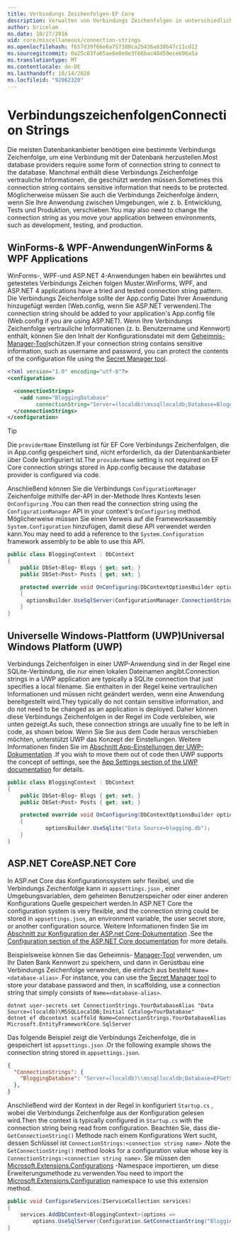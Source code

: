 ```yaml
---
title: Verbindungs Zeichenfolgen-EF Core
description: Verwalten von Verbindungs Zeichenfolgen in unterschiedlichen Umgebungen mit Entity Framework Core
author: bricelam
ms.date: 10/27/2016
uid: core/miscellaneous/connection-strings
ms.openlocfilehash: f657d39f66e6a757380ca25436a638b47c11cd12
ms.sourcegitcommit: 0a25c03fa65ae6e0e0e3f66bac48d59eceb96a5a
ms.translationtype: MT
ms.contentlocale: de-DE
ms.lasthandoff: 10/14/2020
ms.locfileid: "92062320"
---
```

# <a name="connection-strings"></a><span data-ttu-id="a4907-103">Verbindungszeichenfolgen</span><span class="sxs-lookup"><span data-stu-id="a4907-103">Connection Strings</span></span>

<span data-ttu-id="a4907-104">Die meisten Datenbankanbieter benötigen eine bestimmte Verbindungs Zeichenfolge, um eine Verbindung mit der Datenbank herzustellen.</span><span class="sxs-lookup"><span data-stu-id="a4907-104">Most database providers require some form of connection string to connect to the database.</span></span> <span data-ttu-id="a4907-105">Manchmal enthält diese Verbindungs Zeichenfolge vertrauliche Informationen, die geschützt werden müssen.</span><span class="sxs-lookup"><span data-stu-id="a4907-105">Sometimes this connection string contains sensitive information that needs to be protected.</span></span> <span data-ttu-id="a4907-106">Möglicherweise müssen Sie auch die Verbindungs Zeichenfolge ändern, wenn Sie Ihre Anwendung zwischen Umgebungen, wie z. b. Entwicklung, Tests und Produktion, verschieben.</span><span class="sxs-lookup"><span data-stu-id="a4907-106">You may also need to change the connection string as you move your application between environments, such as development, testing, and production.</span></span>

## <a name="winforms--wpf-applications"></a><span data-ttu-id="a4907-107">WinForms-& WPF-Anwendungen</span><span class="sxs-lookup"><span data-stu-id="a4907-107">WinForms & WPF Applications</span></span>

<span data-ttu-id="a4907-108">WinForms-, WPF-und ASP.NET 4-Anwendungen haben ein bewährtes und getestetes Verbindungs Zeichen folgen Muster.</span><span class="sxs-lookup"><span data-stu-id="a4907-108">WinForms, WPF, and ASP.NET 4 applications have a tried and tested connection string pattern.</span></span> <span data-ttu-id="a4907-109">Die Verbindungs Zeichenfolge sollte der App.config Datei Ihrer Anwendung hinzugefügt werden (Web.config, wenn Sie ASP.NET verwenden).</span><span class="sxs-lookup"><span data-stu-id="a4907-109">The connection string should be added to your application's App.config file (Web.config if you are using ASP.NET).</span></span> <span data-ttu-id="a4907-110">Wenn Ihre Verbindungs Zeichenfolge vertrauliche Informationen (z. b. Benutzername und Kennwort) enthält, können Sie den Inhalt der Konfigurationsdatei mit dem [Geheimnis-Manager-Tool](/aspnet/core/security/app-secrets#secret-manager)schützen.</span><span class="sxs-lookup"><span data-stu-id="a4907-110">If your connection string contains sensitive information, such as username and password, you can protect the contents of the configuration file using the [Secret Manager tool](/aspnet/core/security/app-secrets#secret-manager).</span></span>

```xml
<?xml version="1.0" encoding="utf-8"?>
<configuration>

  <connectionStrings>
    <add name="BloggingDatabase"
         connectionString="Server=(localdb)\mssqllocaldb;Database=Blogging;Trusted_Connection=True;" />
  </connectionStrings>
</configuration>
```

> [!TIP]
> <span data-ttu-id="a4907-111">Die `providerName` Einstellung ist für EF Core Verbindungs Zeichenfolgen, die in App.config gespeichert sind, nicht erforderlich, da der Datenbankanbieter über Code konfiguriert ist.</span><span class="sxs-lookup"><span data-stu-id="a4907-111">The `providerName` setting is not required on EF Core connection strings stored in App.config because the database provider is configured via code.</span></span>

<span data-ttu-id="a4907-112">Anschließend können Sie die Verbindungs `ConfigurationManager` Zeichenfolge mithilfe der-API in der-Methode Ihres Kontexts lesen `OnConfiguring` .</span><span class="sxs-lookup"><span data-stu-id="a4907-112">You can then read the connection string using the `ConfigurationManager` API in your context's `OnConfiguring` method.</span></span> <span data-ttu-id="a4907-113">Möglicherweise müssen Sie einen Verweis auf die Frameworkassembly `System.Configuration` hinzufügen, damit diese API verwendet werden kann.</span><span class="sxs-lookup"><span data-stu-id="a4907-113">You may need to add a reference to the `System.Configuration` framework assembly to be able to use this API.</span></span>

```csharp
public class BloggingContext : DbContext
{
    public DbSet<Blog> Blogs { get; set; }
    public DbSet<Post> Posts { get; set; }

    protected override void OnConfiguring(DbContextOptionsBuilder optionsBuilder)
    {
      optionsBuilder.UseSqlServer(ConfigurationManager.ConnectionStrings["BloggingDatabase"].ConnectionString);
    }
}
```

## <a name="universal-windows-platform-uwp"></a><span data-ttu-id="a4907-114">Universelle Windows-Plattform (UWP)</span><span class="sxs-lookup"><span data-stu-id="a4907-114">Universal Windows Platform (UWP)</span></span>

<span data-ttu-id="a4907-115">Verbindungs Zeichenfolgen in einer UWP-Anwendung sind in der Regel eine SQLite-Verbindung, die nur einen lokalen Dateinamen angibt.</span><span class="sxs-lookup"><span data-stu-id="a4907-115">Connection strings in a UWP application are typically a SQLite connection that just specifies a local filename.</span></span> <span data-ttu-id="a4907-116">Sie enthalten in der Regel keine vertraulichen Informationen und müssen nicht geändert werden, wenn eine Anwendung bereitgestellt wird.</span><span class="sxs-lookup"><span data-stu-id="a4907-116">They typically do not contain sensitive information, and do not need to be changed as an application is deployed.</span></span> <span data-ttu-id="a4907-117">Daher können diese Verbindungs Zeichenfolgen in der Regel im Code verbleiben, wie unten gezeigt.</span><span class="sxs-lookup"><span data-stu-id="a4907-117">As such, these connection strings are usually fine to be left in code, as shown below.</span></span> <span data-ttu-id="a4907-118">Wenn Sie Sie aus dem Code heraus verschieben möchten, unterstützt UWP das Konzept der Einstellungen. Weitere Informationen finden Sie im [Abschnitt App-Einstellungen der UWP-Dokumentation](/windows/uwp/app-settings/store-and-retrieve-app-data) .</span><span class="sxs-lookup"><span data-stu-id="a4907-118">If you wish to move them out of code then UWP supports the concept of settings, see the [App Settings section of the UWP documentation](/windows/uwp/app-settings/store-and-retrieve-app-data) for details.</span></span>

```csharp
public class BloggingContext : DbContext
{
    public DbSet<Blog> Blogs { get; set; }
    public DbSet<Post> Posts { get; set; }

    protected override void OnConfiguring(DbContextOptionsBuilder optionsBuilder)
    {
            optionsBuilder.UseSqlite("Data Source=blogging.db");
    }
}
```

## <a name="aspnet-core"></a><span data-ttu-id="a4907-119">ASP.NET Core</span><span class="sxs-lookup"><span data-stu-id="a4907-119">ASP.NET Core</span></span>

<span data-ttu-id="a4907-120">In ASP.net Core das Konfigurationssystem sehr flexibel, und die Verbindungs Zeichenfolge kann in `appsettings.json` , einer Umgebungsvariablen, dem geheimen Benutzerspeicher oder einer anderen Konfigurations Quelle gespeichert werden.</span><span class="sxs-lookup"><span data-stu-id="a4907-120">In ASP.NET Core the configuration system is very flexible, and the connection string could be stored in `appsettings.json`, an environment variable, the user secret store, or another configuration source.</span></span> <span data-ttu-id="a4907-121">Weitere Informationen finden Sie im [Abschnitt zur Konfiguration der ASP.net Core-Dokumentation](/aspnet/core/fundamentals/configuration) .</span><span class="sxs-lookup"><span data-stu-id="a4907-121">See the [Configuration section of the ASP.NET Core documentation](/aspnet/core/fundamentals/configuration) for more details.</span></span>

<span data-ttu-id="a4907-122">Beispielsweise können Sie das Geheimnis- [Manager-Tool](/aspnet/core/security/app-secrets#secret-manager) verwenden, um Ihr Daten Bank Kennwort zu speichern, und dann in Gerüstbau eine Verbindungs Zeichenfolge verwenden, die einfach aus besteht `Name=<database-alias>` .</span><span class="sxs-lookup"><span data-stu-id="a4907-122">For instance, you can use the [Secret Manager tool](/aspnet/core/security/app-secrets#secret-manager) to store your database password and then, in scaffolding, use a connection string that simply consists of `Name=<database-alias>`.</span></span>

```dotnetcli
dotnet user-secrets set ConnectionStrings.YourDatabaseAlias "Data Source=(localdb)\MSSQLLocalDB;Initial Catalog=YourDatabase"
dotnet ef dbcontext scaffold Name=ConnectionStrings.YourDatabaseAlias Microsoft.EntityFrameworkCore.SqlServer
```

<span data-ttu-id="a4907-123">Das folgende Beispiel zeigt die Verbindungs Zeichenfolge, die in gespeichert ist `appsettings.json` .</span><span class="sxs-lookup"><span data-stu-id="a4907-123">Or the following example shows the connection string stored in `appsettings.json`.</span></span>

```json
{
  "ConnectionStrings": {
    "BloggingDatabase": "Server=(localdb)\\mssqllocaldb;Database=EFGetStarted.ConsoleApp.NewDb;Trusted_Connection=True;"
  },
}
```

<span data-ttu-id="a4907-124">Anschließend wird der Kontext in der Regel in konfiguriert `Startup.cs` , wobei die Verbindungs Zeichenfolge aus der Konfiguration gelesen wird.</span><span class="sxs-lookup"><span data-stu-id="a4907-124">Then the context is typically configured in `Startup.cs` with the connection string being read from configuration.</span></span> <span data-ttu-id="a4907-125">Beachten Sie, dass die- `GetConnectionString()` Methode nach einem Konfigurations Wert sucht, dessen Schlüssel ist `ConnectionStrings:<connection string name>` .</span><span class="sxs-lookup"><span data-stu-id="a4907-125">Note the `GetConnectionString()` method looks for a configuration value whose key is `ConnectionStrings:<connection string name>`.</span></span> <span data-ttu-id="a4907-126">Sie müssen den [Microsoft.Extensions.Configurations](/dotnet/api/microsoft.extensions.configuration) -Namespace importieren, um diese Erweiterungsmethode zu verwenden.</span><span class="sxs-lookup"><span data-stu-id="a4907-126">You need to import the [Microsoft.Extensions.Configuration](/dotnet/api/microsoft.extensions.configuration) namespace to use this extension method.</span></span>

```csharp
public void ConfigureServices(IServiceCollection services)
{
    services.AddDbContext<BloggingContext>(options =>
        options.UseSqlServer(Configuration.GetConnectionString("BloggingDatabase")));
}
```
